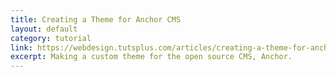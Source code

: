```yaml
---
title: Creating a Theme for Anchor CMS
layout: default
category: tutorial
link: https://webdesign.tutsplus.com/articles/creating-a-theme-for-anchor-cms--webdesign-13037
excerpt: Making a custom theme for the open source CMS, Anchor.
---
```

